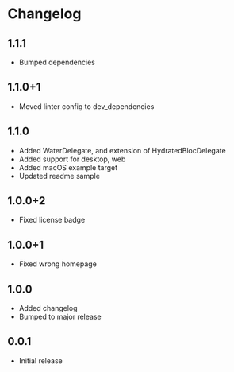 # Changelog

## 1.1.1

- Bumped dependencies

## 1.1.0+1

- Moved linter config to dev_dependencies

## 1.1.0

- Added WaterDelegate, and extension of HydratedBlocDelegate
- Added support for desktop, web
- Added macOS example target
- Updated readme sample

## 1.0.0+2

- Fixed license badge

## 1.0.0+1

- Fixed wrong homepage

## 1.0.0

- Added changelog
- Bumped to major release

## 0.0.1

- Initial release
